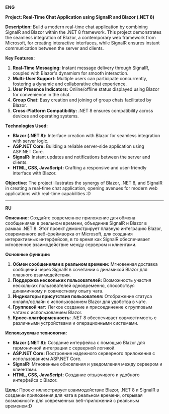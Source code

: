 **ENG**


**Project: Real-Time Chat Application using SignalR and Blazor (.NET 8)**

**Description:**
Build a modern real-time chat application by combining SignalR and Blazor within the .NET 8 framework.
This project demonstrates the seamless integration of Blazor, a contemporary web framework from Microsoft,
for creating interactive interfaces, while SignalR ensures instant communication between the server and clients.

**Key Features:**
1. **Real-Time Messaging:** Instant message delivery through SignalR, coupled with Blazor's dynamism for smooth interaction.
2. **Multi-User Support:** Multiple users can participate concurrently, fostering a dynamic and collaborative chat experience.
3. **User Presence Indicators:** Online/offline status displayed using Blazor for convenience in the chat.
4. **Group Chat:** Easy creation and joining of group chats facilitated by Blazor.
5. **Cross-Platform Compatibility:** .NET 8 ensures compatibility across devices and operating systems.

**Technologies Used:**
- **Blazor (.NET 8):** Interface creation with Blazor for seamless integration with server logic.
- **ASP.NET Core:** Building a reliable server-side application using ASP.NET Core.
- **SignalR:** Instant updates and notifications between the server and clients.
- **HTML, CSS, JavaScript:** Crafting a responsive and user-friendly interface with Blazor.

**Objective:**
The project illustrates the synergy of Blazor,
.NET 8, and SignalR in creating a real-time chat application,
opening avenues for modern web applications with real-time capabilities :D

---
**RU**

**Описание:**
Создайте современное приложение для обмена сообщениями в реальном времени,
объединив SignalR и Blazor в рамках .NET 8. Этот проект демонстрирует плавную интеграцию Blazor,
современного веб-фреймворка от Microsoft, для создания интерактивных интерфейсов, в то время как SignalR
обеспечивает мгновенное взаимодействие между сервером и клиентами.

**Основные функции:**
1. **Обмен сообщениями в реальном времени:** Мгновенная доставка сообщений через SignalR в сочетании с динамикой Blazor для плавного взаимодействия.
2. **Поддержка нескольких пользователей:** Возможность участия нескольких пользователей одновременно, способствуя динамичному и совместному опыту чата.
3. **Индикаторы присутствия пользователя:** Отображение статуса онлайн/офлайн с использованием Blazor для удобства в чате.
4. **Групповой чат:** Легкое создание и присоединение к групповым чатам с использованием Blazor.
5. **Кросс-платформенность:** .NET 8 обеспечивает совместимость с различными устройствами и операционными системами.

**Используемые технологии:**
- **Blazor (.NET 8):** Создание интерфейса с помощью Blazor для гармоничной интеграции с серверной логикой.
- **ASP.NET Core:** Построение надежного серверного приложения с использованием ASP.NET Core.
- **SignalR:** Мгновенные обновления и уведомления между сервером и клиентами.
- **HTML, CSS, JavaScript:** Создание отзывчивого и удобного интерфейса с Blazor.

**Цель:**
Проект иллюстрирует взаимодействие Blazor, .NET 8 и SignalR
в создании приложения для чата в реальном времени,
открывая возможности для современных веб-приложений с реальным временем:D
